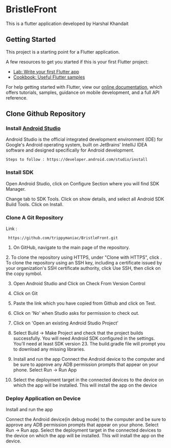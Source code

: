 # BristleFront

This is a flutter application developed by Harshal Khandait

## Getting Started

This project is a starting point for a Flutter application.

A few resources to get you started if this is your first Flutter project:

- [Lab: Write your first Flutter app](https://flutter.dev/docs/get-started/codelab)
- [Cookbook: Useful Flutter samples](https://flutter.dev/docs/cookbook)

For help getting started with Flutter, view our
[online documentation](https://flutter.dev/docs), which offers tutorials,
samples, guidance on mobile development, and a full API reference.


## Clone Github Repository ##

### Install [Android Studio](https://developer.android.com/studio)
  
Android Studio is the official integrated development environment (IDE) for Google's Android operating system, built on JetBrains' IntelliJ IDEA software and designed specifically for Android development.
  
    Steps to follow : https://developer.android.com/studio/install
 
 ### Install SDK 
  
Open Android Studio, click on Configure Section where you will find SDK Manager.
  
Change tab to SDK Tools. Click on show details, and select all Android SDK Build Tools. Click on Install.
  
### Clone A Git Repository
  
Link :
  
     https://github.com/trippymaniac/BristleFront.git
  
1. On GitHub, navigate to the main page of the repository.  
<p align="center">

</p>
2. To clone the repository using HTTPS, under "Clone with HTTPS", click . To clone the repository using an SSH key, including a certificate issued by your organization's SSH certificate authority, click Use SSH, then click on the copy symbol.


3. Open Android Studio and Click on Check From Version Control

4. Click on Git

5. Paste the link which you have copied from Github and click on Test.

6. Click on 'No' when Studio asks for permission to check out.


7. Click on 'Open an existing Android Studio Project'

7. Select Build -> Make Project and check that the project builds successfully. You will need Android SDK configured in the settings. You'll need at least SDK version 23. The build.gradle file will prompt you to download any missing libraries.

8. Install and run the app
Connect the Android device to the computer and be sure to approve any ADB permission prompts that appear on your phone. Select Run -> Run App

9. Select the deployment target in the connected devices to the device on which the app will be installed. This will install the app on the device



    
### Deploy Application on Device
  
Install and run the app


  
Connect the Android device(in debug mode) to the computer and be sure to approve any ADB permission prompts that appear on your phone. Select Run -> Run app.
  Select the deployment target in the connected devices to the device on which the app will be installed. This will install the app on the device.
